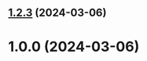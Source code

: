 ## [1.2.3](https://github.com/ridoykhanrudn/git-extended/compare/1.0.0...1.2.3) (2024-03-06)



# 1.0.0 (2024-03-06)



